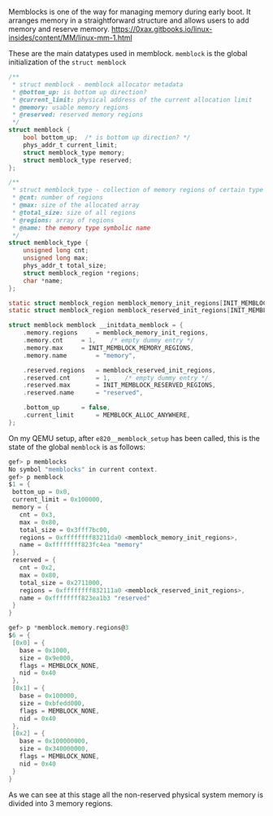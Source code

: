 Memblocks is one of the way for managing memory during early boot. It arranges memory in a straightforward structure and allows users to add memory and reserve memory.
https://0xax.gitbooks.io/linux-insides/content/MM/linux-mm-1.html

These are the main datatypes used in memblock. `memblock` is the global initialization of the `struct memblock`
```c
/**
 * struct memblock - memblock allocator metadata
 * @bottom_up: is bottom up direction?
 * @current_limit: physical address of the current allocation limit
 * @memory: usable memory regions
 * @reserved: reserved memory regions
 */
struct memblock {
	bool bottom_up;  /* is bottom up direction? */
	phys_addr_t current_limit;
	struct memblock_type memory;
	struct memblock_type reserved;
};

/**
 * struct memblock_type - collection of memory regions of certain type
 * @cnt: number of regions
 * @max: size of the allocated array
 * @total_size: size of all regions
 * @regions: array of regions
 * @name: the memory type symbolic name
 */
struct memblock_type {
	unsigned long cnt;
	unsigned long max;
	phys_addr_t total_size;
	struct memblock_region *regions;
	char *name;
};

static struct memblock_region memblock_memory_init_regions[INIT_MEMBLOCK_MEMORY_REGIONS] __initdata_memblock;
static struct memblock_region memblock_reserved_init_regions[INIT_MEMBLOCK_RESERVED_REGIONS] __initdata_memblock;

struct memblock memblock __initdata_memblock = {
	.memory.regions		= memblock_memory_init_regions,
	.memory.cnt		= 1,	/* empty dummy entry */
	.memory.max		= INIT_MEMBLOCK_MEMORY_REGIONS,
	.memory.name		= "memory",

	.reserved.regions	= memblock_reserved_init_regions,
	.reserved.cnt		= 1,	/* empty dummy entry */
	.reserved.max		= INIT_MEMBLOCK_RESERVED_REGIONS,
	.reserved.name		= "reserved",

	.bottom_up		= false,
	.current_limit		= MEMBLOCK_ALLOC_ANYWHERE,
};


```

On my QEMU setup, after `e820__memblock_setup` has been called, this is the state of the global `memblock` is as follows:
```c
gef> p memblocks  
No symbol "memblocks" in current context.  
gef> p memblock  
$1 = {  
 bottom_up = 0x0,  
 current_limit = 0x100000,  
 memory = {  
   cnt = 0x3,  
   max = 0x80,  
   total_size = 0x3fff7bc00,  
   regions = 0xffffffff83211da0 <memblock_memory_init_regions>,  
   name = 0xffffffff823fc4ea "memory"  
 },  
 reserved = {  
   cnt = 0x2,  
   max = 0x80,  
   total_size = 0x2711000,  
   regions = 0xffffffff832111a0 <memblock_reserved_init_regions>,  
   name = 0xffffffff823ea1b3 "reserved"  
 }  
}

gef> p *memblock.memory.regions@3  
$6 = {  
 [0x0] = {  
   base = 0x1000,  
   size = 0x9e000,  
   flags = MEMBLOCK_NONE,  
   nid = 0x40  
 },  
 [0x1] = {  
   base = 0x100000,  
   size = 0xbfedd000,  
   flags = MEMBLOCK_NONE,  
   nid = 0x40  
 },  
 [0x2] = {  
   base = 0x100000000,  
   size = 0x340000000,  
   flags = MEMBLOCK_NONE,  
   nid = 0x40  
 }  
}
```
As we can see at this stage all the non-reserved physical system memory is divided into 3 memory regions.
